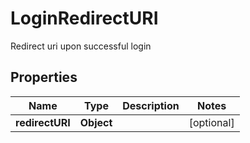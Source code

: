 

# LoginRedirectURI

Redirect uri upon successful login

## Properties

| Name | Type | Description | Notes |
|------------ | ------------- | ------------- | -------------|
|**redirectURI** | **Object** |  |  [optional] |



